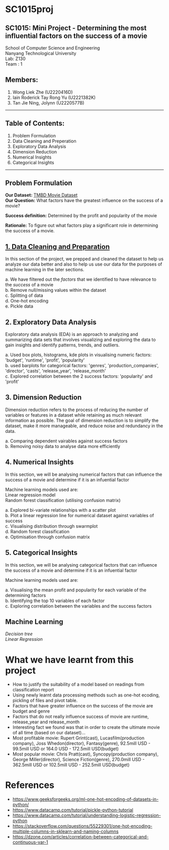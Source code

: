 # SC1015proj

## SC1015: Mini Project - Determining the most influential factors on the success of a movie

School of Computer Science and Engineering<br>
Nanyang Technological University<br>
Lab: Z130<br>
Team : 1<br>

## Members:

1. Wong Liek Zhe (U2220416D)
2. Iain Roderick Tay Rong Yu (U2221382K)
3. Tan Jie Ning, Jolynn (U2220577B)

---


## Table of Contents:
1. Problem Formulation<br>
2. Data Cleaning and Preperation<br>
3. Exploratory Data Analysis<br>
4. Dimension Reduction<br>
5. Numerical Insights<br>
6. Categorical Insights<br>


---

## Problem Formulation
**Our Dataset:** [TMBD Movie Dataset](https://www.kaggle.com/datasets/successikuku/tmbd-movie-dataset)<br>
**Our Question:** What factors have the greatest influence on the success of a movie?<br>

**Success definition:** Determined by the profit and popularity of the movie<br>

**Rationale:** To figure out what factors play a significant role in determining the success of a movie.<br>


## <a href="https://github.com/liekzhe/SC1015proj/blob/main/1:%20data_prep.ipynb">1. Data Cleaning and Preparation</a>
In this section of the project, we prepped and cleaned the dataset to help us analyze our data better and also to help us use our data for the purposes of machine learning in the later sections.<br>

a. We have filtered out the *factors* that we identified to have relevance to the *success* of a movie <br>
b. Remove null/missing values within the dataset<br>
c. Splitting of data <br>
d. One-hot encoding<br>
e. Pickle data<br>


## 2. Exploratory Data Analysis
Exploratory data analysis (EDA) is an approach to analyzing and summarizing data sets that involves visualizing and exploring the data to gain insights and identify patterns, trends, and outliers.<br>

a. Used box plots, histograms, kde plots in visualising numeric factors: 'budget', 'runtime', 'profit', 'popularity'<br>
b. used barplots for categorical factors: 'genres', 'production_companies', 'director', 'casts', 'release_year', 'release_month'<br>
c. Explored correlation between the 2 success factors: 'popularity' and 'profit'<br>


## 3. Dimension Reduction
Dimension reduction refers to the process of reducing the number of variables or features in a dataset while retaining as much relevant information as possible. The goal of dimension reduction is to simplify the dataset, make it more manageable, and reduce noise and redundancy in the data.<br>

a. Comparing dependent vairables against success factors<br>
b. Removing noisy data to analyse data more efficiently<br>

## 4. Numerical Insights
In this section, we will be analysing numerical factors that can influence the success of a movie and determine if it is an infuential factor <br>

Machine learning models used are:<br>
Linear regression model <br>
Random forest classification (utilising confusion matrix)<br>

a. Explored bi-variate relationships with a scatter plot <br>
b. Plot a linear regression line for numerical dataset against variables of success <br>
c. Visualising distribution through swarmplot <br>
d. Random forest classification <br>
e. Optimisation through confusion matrix <br>

## 5. Categorical Insights
In this section, we will be analysing categorical factors that can influence the success of a movie and determine if it is an infuential factor <br>

Machine learning models used are:<br>

a. Visualising the mean profit and popularity for each variable of the determining factors<br>
b. Identifying the top 10 variables of each factor<br>
c. Exploring correlation between the variables and the success factors<br>


## Machine Learning
*Decision tree*<br>
*Linear Regression*<br>


# What we have learnt from this project
- How to justify the suitability of a model based on readings from classification report
- Using newly learnt data processing methods such as one-hot ecoding, pickling of files and pivot table.
- Factors that have greater influence on the success of the movie are budget and genre
- Factors that do not really influence success of movie are runtime, release_year and release_month
- Interesting fact we found was that in order to create the ultimate movie of all time (based on our dataset)...
- Most profitable movie: Rupert Grint(cast), Lucasfilm(production company), Joss Whedon(director), Fantasy(genre), 92.5mill USD - 99.5mill USD or 164.0 USD - 172.5mill USD(budget)
- Most popular movie: Chris Pratt(cast), Syncopy(production company), George Miller(director), Science Fiction(genre), 270.0mill USD - 362.5mill USD or 102.5mill USD - 252.5mill USD(budget)



# References
- https://www.geeksforgeeks.org/ml-one-hot-encoding-of-datasets-in-python/
- https://www.datacamp.com/tutorial/pickle-python-tutorial
- https://www.datacamp.com/tutorial/understanding-logistic-regression-python 
- https://stackoverflow.com/questions/55229301/one-hot-encoding-multiple-columns-in-sklearn-and-naming-columns 
- https://dzone.com/articles/correlation-between-categorical-and-continuous-var-1 





    

